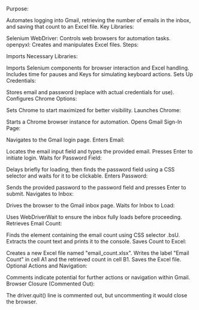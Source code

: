 Purpose:

Automates logging into Gmail, retrieving the number of emails in the inbox, and saving that count to an Excel file.
Key Libraries:

Selenium WebDriver: Controls web browsers for automation tasks.
openpyxl: Creates and manipulates Excel files.
Steps:

Imports Necessary Libraries:

Imports Selenium components for browser interaction and Excel handling.
Includes time for pauses and Keys for simulating keyboard actions.
Sets Up Credentials:

Stores email and password (replace with actual credentials for use).
Configures Chrome Options:

Sets Chrome to start maximized for better visibility.
Launches Chrome:

Starts a Chrome browser instance for automation.
Opens Gmail Sign-In Page:

Navigates to the Gmail login page.
Enters Email:

Locates the email input field and types the provided email.
Presses Enter to initiate login.
Waits for Password Field:

Delays briefly for loading, then finds the password field using a CSS selector and waits for it to be clickable.
Enters Password:

Sends the provided password to the password field and presses Enter to submit.
Navigates to Inbox:

Drives the browser to the Gmail inbox page.
Waits for Inbox to Load:

Uses WebDriverWait to ensure the inbox fully loads before proceeding.
Retrieves Email Count:

Finds the element containing the email count using CSS selector .bsU.
Extracts the count text and prints it to the console.
Saves Count to Excel:

Creates a new Excel file named "email_count.xlsx".
Writes the label "Email Count" in cell A1 and the retrieved count in cell B1.
Saves the Excel file.
Optional Actions and Navigation:

Comments indicate potential for further actions or navigation within Gmail.
Browser Closure (Commented Out):

The driver.quit() line is commented out, but uncommenting it would close the browser.
